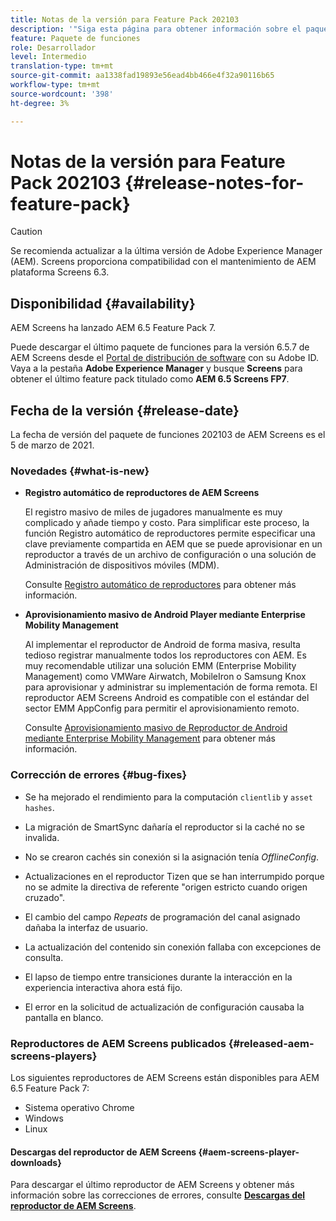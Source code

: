 ```yaml
---
title: Notas de la versión para Feature Pack 202103
description: '"Siga esta página para obtener información sobre el paquete de funciones 202103 de AEM Screens, publicado el 5 de marzo de 2021".'
feature: Paquete de funciones
role: Desarrollador
level: Intermedio
translation-type: tm+mt
source-git-commit: aa1338fad19893e56ead4bb466e4f32a90116b65
workflow-type: tm+mt
source-wordcount: '398'
ht-degree: 3%

---
```



# Notas de la versión para Feature Pack 202103 {#release-notes-for-feature-pack}

>[!CAUTION]
>Se recomienda actualizar a la última versión de Adobe Experience Manager (AEM). Screens proporciona compatibilidad con el mantenimiento de AEM plataforma Screens 6.3.

## Disponibilidad {#availability}

AEM Screens ha lanzado AEM 6.5 Feature Pack 7.

Puede descargar el último paquete de funciones para la versión 6.5.7 de AEM Screens desde el [Portal de distribución de software](https://experience.adobe.com/#/downloads/content/software-distribution/en/aem.html) con su Adobe ID. Vaya a la pestaña **Adobe Experience Manager** y busque **Screens** para obtener el último feature pack titulado como **AEM 6.5 Screens FP7**.

## Fecha de la versión {#release-date}

La fecha de versión del paquete de funciones 202103 de AEM Screens es el 5 de marzo de 2021.

### Novedades {#what-is-new}

* **Registro automático de reproductores de AEM Screens**

   El registro masivo de miles de jugadores manualmente es muy complicado y añade tiempo y costo. Para simplificar este proceso, la función Registro automático de reproductores permite especificar una clave previamente compartida en AEM que se puede aprovisionar en un reproductor a través de un archivo de configuración o una solución de Administración de dispositivos móviles (MDM).

   Consulte [Registro automático de reproductores](/help/user-guide/auto-registration-players.md) para obtener más información.


* **Aprovisionamiento masivo de Android Player mediante Enterprise Mobility Management**

   Al implementar el reproductor de Android de forma masiva, resulta tedioso registrar manualmente todos los reproductores con AEM. Es muy recomendable utilizar una solución EMM (Enterprise Mobility Management) como VMWare Airwatch, MobileIron o Samsung Knox para aprovisionar y administrar su implementación de forma remota. El reproductor AEM Screens Android es compatible con el estándar del sector EMM AppConfig para permitir el aprovisionamiento remoto.

   Consulte [Aprovisionamiento masivo de Reproductor de Android mediante Enterprise Mobility Management](/help/user-guide/implementing-android-player.md#implementation) para obtener más información.


### Corrección de errores {#bug-fixes}

* Se ha mejorado el rendimiento para la computación `clientlib` y `asset hashes`.

* La migración de SmartSync dañaría el reproductor si la caché no se invalida.

* No se crearon cachés sin conexión si la asignación tenía *OfflineConfig*.

* Actualizaciones en el reproductor Tizen que se han interrumpido porque no se admite la directiva de referente &quot;origen estricto cuando origen cruzado&quot;.

* El cambio del campo *Repeats* de programación del canal asignado dañaba la interfaz de usuario.

* La actualización del contenido sin conexión fallaba con excepciones de consulta.

* El lapso de tiempo entre transiciones durante la interacción en la experiencia interactiva ahora está fijo.

* El error en la solicitud de actualización de configuración causaba la pantalla en blanco.

### Reproductores de AEM Screens publicados {#released-aem-screens-players}

Los siguientes reproductores de AEM Screens están disponibles para AEM 6.5 Feature Pack 7:

* Sistema operativo Chrome
* Windows
* Linux

#### Descargas del reproductor de AEM Screens {#aem-screens-player-downloads}

Para descargar el último reproductor de AEM Screens y obtener más información sobre las correcciones de errores, consulte **[Descargas del reproductor de AEM Screens](https://download.macromedia.com/screens/index.html)**.
